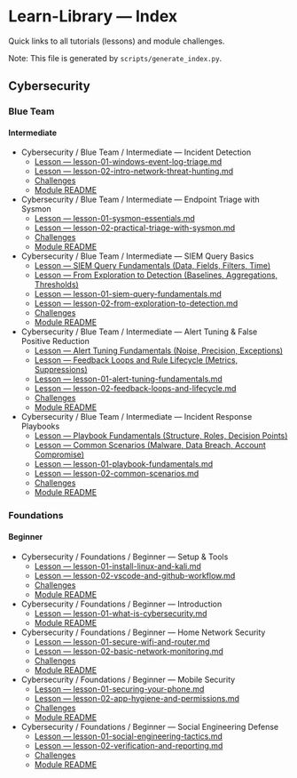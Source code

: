 # Learn-Library — Index

Quick links to all tutorials (lessons) and module challenges.

Note: This file is generated by `scripts/generate_index.py`.

## Cybersecurity

### Blue Team

#### Intermediate

- Cybersecurity / Blue Team / Intermediate — Incident Detection
  - [Lesson — lesson-01-windows-event-log-triage.md](library/cybersecurity/blue-team/intermediate/module-01-incident-detection/solutions/lesson-01-windows-event-log-triage.md)
  - [Lesson — lesson-02-intro-network-threat-hunting.md](library/cybersecurity/blue-team/intermediate/module-01-incident-detection/solutions/lesson-02-intro-network-threat-hunting.md)
  - [Challenges](library/cybersecurity/blue-team/intermediate/module-01-incident-detection/challenges/README.md)
  - [Module README](library/cybersecurity/blue-team/intermediate/module-01-incident-detection/README.md)
- Cybersecurity / Blue Team / Intermediate — Endpoint Triage with Sysmon
  - [Lesson — lesson-01-sysmon-essentials.md](library/cybersecurity/blue-team/intermediate/module-02-endpoint-triage-sysmon/solutions/lesson-01-sysmon-essentials.md)
  - [Lesson — lesson-02-practical-triage-with-sysmon.md](library/cybersecurity/blue-team/intermediate/module-02-endpoint-triage-sysmon/solutions/lesson-02-practical-triage-with-sysmon.md)
  - [Challenges](library/cybersecurity/blue-team/intermediate/module-02-endpoint-triage-sysmon/challenges/README.md)
  - [Module README](library/cybersecurity/blue-team/intermediate/module-02-endpoint-triage-sysmon/README.md)
- Cybersecurity / Blue Team / Intermediate — SIEM Query Basics
  - [Lesson — SIEM Query Fundamentals (Data, Fields, Filters, Time)](library/cybersecurity/blue-team/intermediate/module-03-siem-query-basics/lessons/lesson-01-siem-query-fundamentals.md)
  - [Lesson — From Exploration to Detection (Baselines, Aggregations, Thresholds)](library/cybersecurity/blue-team/intermediate/module-03-siem-query-basics/lessons/lesson-02-from-exploration-to-detection.md)
  - [Lesson — lesson-01-siem-query-fundamentals.md](library/cybersecurity/blue-team/intermediate/module-03-siem-query-basics/solutions/lesson-01-siem-query-fundamentals.md)
  - [Lesson — lesson-02-from-exploration-to-detection.md](library/cybersecurity/blue-team/intermediate/module-03-siem-query-basics/solutions/lesson-02-from-exploration-to-detection.md)
  - [Challenges](library/cybersecurity/blue-team/intermediate/module-03-siem-query-basics/challenges/README.md)
  - [Module README](library/cybersecurity/blue-team/intermediate/module-03-siem-query-basics/README.md)
- Cybersecurity / Blue Team / Intermediate — Alert Tuning & False Positive Reduction
  - [Lesson — Alert Tuning Fundamentals (Noise, Precision, Exceptions)](library/cybersecurity/blue-team/intermediate/module-04-alert-tuning-fp-reduction/lessons/lesson-01-alert-tuning-fundamentals.md)
  - [Lesson — Feedback Loops and Rule Lifecycle (Metrics, Suppressions)](library/cybersecurity/blue-team/intermediate/module-04-alert-tuning-fp-reduction/lessons/lesson-02-feedback-loops-and-lifecycle.md)
  - [Lesson — lesson-01-alert-tuning-fundamentals.md](library/cybersecurity/blue-team/intermediate/module-04-alert-tuning-fp-reduction/solutions/lesson-01-alert-tuning-fundamentals.md)
  - [Lesson — lesson-02-feedback-loops-and-lifecycle.md](library/cybersecurity/blue-team/intermediate/module-04-alert-tuning-fp-reduction/solutions/lesson-02-feedback-loops-and-lifecycle.md)
  - [Challenges](library/cybersecurity/blue-team/intermediate/module-04-alert-tuning-fp-reduction/challenges/README.md)
  - [Module README](library/cybersecurity/blue-team/intermediate/module-04-alert-tuning-fp-reduction/README.md)
- Cybersecurity / Blue Team / Intermediate — Incident Response Playbooks
  - [Lesson — Playbook Fundamentals (Structure, Roles, Decision Points)](library/cybersecurity/blue-team/intermediate/module-05-incident-response-playbooks/lessons/lesson-01-playbook-fundamentals.md)
  - [Lesson — Common Scenarios (Malware, Data Breach, Account Compromise)](library/cybersecurity/blue-team/intermediate/module-05-incident-response-playbooks/lessons/lesson-02-common-scenarios.md)
  - [Lesson — lesson-01-playbook-fundamentals.md](library/cybersecurity/blue-team/intermediate/module-05-incident-response-playbooks/solutions/lesson-01-playbook-fundamentals.md)
  - [Lesson — lesson-02-common-scenarios.md](library/cybersecurity/blue-team/intermediate/module-05-incident-response-playbooks/solutions/lesson-02-common-scenarios.md)
  - [Challenges](library/cybersecurity/blue-team/intermediate/module-05-incident-response-playbooks/challenges/README.md)
  - [Module README](library/cybersecurity/blue-team/intermediate/module-05-incident-response-playbooks/README.md)


### Foundations

#### Beginner

- Cybersecurity / Foundations / Beginner — Setup & Tools
  - [Lesson — lesson-01-install-linux-and-kali.md](library/cybersecurity/foundations/beginner/module-00-setup-and-tools/solutions/lesson-01-install-linux-and-kali.md)
  - [Lesson — lesson-02-vscode-and-github-workflow.md](library/cybersecurity/foundations/beginner/module-00-setup-and-tools/solutions/lesson-02-vscode-and-github-workflow.md)
  - [Challenges](library/cybersecurity/foundations/beginner/module-00-setup-and-tools/challenges/README.md)
  - [Module README](library/cybersecurity/foundations/beginner/module-00-setup-and-tools/README.md)
- Cybersecurity / Foundations / Beginner — Introduction
  - [Lesson — lesson-01-what-is-cybersecurity.md](library/cybersecurity/foundations/beginner/module-01-introduction/solutions/lesson-01-what-is-cybersecurity.md)
  - [Module README](library/cybersecurity/foundations/beginner/module-01-introduction/README.md)
- Cybersecurity / Foundations / Beginner — Home Network Security
  - [Lesson — lesson-01-secure-wifi-and-router.md](library/cybersecurity/foundations/beginner/module-04-home-network-security/solutions/lesson-01-secure-wifi-and-router.md)
  - [Lesson — lesson-02-basic-network-monitoring.md](library/cybersecurity/foundations/beginner/module-04-home-network-security/solutions/lesson-02-basic-network-monitoring.md)
  - [Challenges](library/cybersecurity/foundations/beginner/module-04-home-network-security/challenges/README.md)
  - [Module README](library/cybersecurity/foundations/beginner/module-04-home-network-security/README.md)
- Cybersecurity / Foundations / Beginner — Mobile Security
  - [Lesson — lesson-01-securing-your-phone.md](library/cybersecurity/foundations/beginner/module-05-mobile-security/solutions/lesson-01-securing-your-phone.md)
  - [Lesson — lesson-02-app-hygiene-and-permissions.md](library/cybersecurity/foundations/beginner/module-05-mobile-security/solutions/lesson-02-app-hygiene-and-permissions.md)
  - [Challenges](library/cybersecurity/foundations/beginner/module-05-mobile-security/challenges/README.md)
  - [Module README](library/cybersecurity/foundations/beginner/module-05-mobile-security/README.md)
- Cybersecurity / Foundations / Beginner — Social Engineering Defense
  - [Lesson — lesson-01-social-engineering-tactics.md](library/cybersecurity/foundations/beginner/module-06-social-engineering-defense/solutions/lesson-01-social-engineering-tactics.md)
  - [Lesson — lesson-02-verification-and-reporting.md](library/cybersecurity/foundations/beginner/module-06-social-engineering-defense/solutions/lesson-02-verification-and-reporting.md)
  - [Challenges](library/cybersecurity/foundations/beginner/module-06-social-engineering-defense/challenges/README.md)
  - [Module README](library/cybersecurity/foundations/beginner/module-06-social-engineering-defense/README.md)




